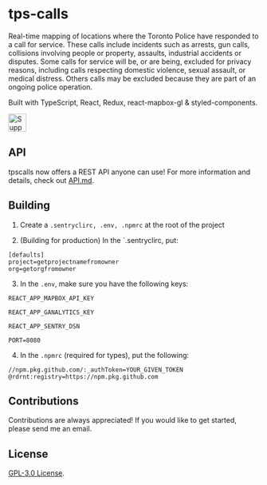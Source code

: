 # tps-calls

Real-time mapping of locations where the Toronto Police have responded to a call for service. These calls include incidents such as arrests, gun calls, collisions involving people or property, assaults, industrial accidents or disputes. Some calls for service will be, or are being, excluded for privacy reasons, including calls respecting domestic violence, sexual assault, or medical distress. Others calls may be excluded because they are part of an ongoing police operation.

Built with TypeScript, React, Redux, react-mapbox-gl & styled-components.

<a href='https://ko-fi.com/X8X1X9WW7' target='_blank'><img height='36' style='border:0px;height:36px;' src='https://storage.ko-fi.com/cdn/kofi2.png?v=3' border='0' alt='Support me on ko-fi.com' /></a>

## API

tpscalls now offers a REST API anyone can use! For more information and details, check out [API.md](https://github.com/rdrnt/tps-calls/blob/master/API.md).

## Building

1. Create a `.sentryclirc, .env, .npmrc` at the root of the project

2. (Building for production) In the `.sentryclirc, put:

```plain
[defaults]
project=getprojectnamefromowner
org=getorgfromowner
```

3. In the `.env`, make sure you have the following keys:

```plain
REACT_APP_MAPBOX_API_KEY

REACT_APP_GANALYTICS_KEY

REACT_APP_SENTRY_DSN

PORT=8080
```

4. In the `.npmrc` (required for types), put the following:

```plain
//npm.pkg.github.com/:_authToken=YOUR_GIVEN_TOKEN
@rdrnt:registry=https://npm.pkg.github.com
```

## Contributions

Contributions are always appreciated! If you would like to get started, please send me an email.

## License

[GPL-3.0 License](https://www.gnu.org/licenses/gpl-3.0.en.html).
